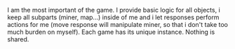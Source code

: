 I am the most important of the game. I provide basic logic for all objects, i keep all subparts (miner, map...) inside of me and i let responses perform actions for me (move response will manipulate miner, so that i don't take too much burden on myself). Each game has its unique instance. Nothing is shared.
